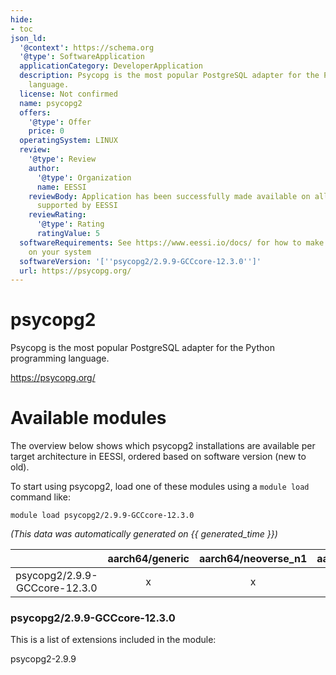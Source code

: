 ```yaml
---
hide:
- toc
json_ld:
  '@context': https://schema.org
  '@type': SoftwareApplication
  applicationCategory: DeveloperApplication
  description: Psycopg is the most popular PostgreSQL adapter for the Python programming
    language.
  license: Not confirmed
  name: psycopg2
  offers:
    '@type': Offer
    price: 0
  operatingSystem: LINUX
  review:
    '@type': Review
    author:
      '@type': Organization
      name: EESSI
    reviewBody: Application has been successfully made available on all architectures
      supported by EESSI
    reviewRating:
      '@type': Rating
      ratingValue: 5
  softwareRequirements: See https://www.eessi.io/docs/ for how to make EESSI available
    on your system
  softwareVersion: '[''psycopg2/2.9.9-GCCcore-12.3.0'']'
  url: https://psycopg.org/
---
```


psycopg2
========


Psycopg is the most popular PostgreSQL adapter for the Python programming language.

https://psycopg.org/
# Available modules


The overview below shows which psycopg2 installations are available per target architecture in EESSI, ordered based on software version (new to old).

To start using psycopg2, load one of these modules using a `module load` command like:

```shell
module load psycopg2/2.9.9-GCCcore-12.3.0
```

*(This data was automatically generated on {{ generated_time }})*  

| |aarch64/generic|aarch64/neoverse_n1|aarch64/neoverse_v1|aarch64/nvidia/grace|x86_64/generic|x86_64/amd/zen2|x86_64/amd/zen3|x86_64/amd/zen4|x86_64/intel/haswell|x86_64/intel/sapphirerapids|x86_64/intel/skylake_avx512|
| :---: | :---: | :---: | :---: | :---: | :---: | :---: | :---: | :---: | :---: | :---: | :---: |
|psycopg2/2.9.9-GCCcore-12.3.0|x|x|x|x|x|x|x|x|x|x|x|


### psycopg2/2.9.9-GCCcore-12.3.0

This is a list of extensions included in the module:

psycopg2-2.9.9